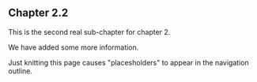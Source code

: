 ## Chapter 2.2

This is the second real sub-chapter for chapter 2.

We have added some more information. 

Just knitting this page causes "placesholders" to appear in the navigation outline. 
